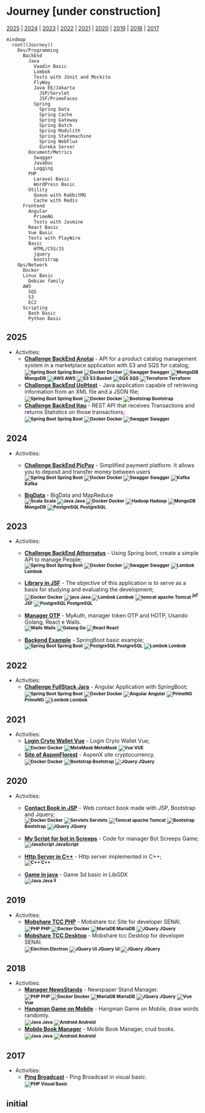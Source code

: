 # Journey [under construction]

[2025](#2025) | [2024](#2024) | [2023](#2023) | [2022](#2022) | [2021](#2021) | [2020](#2020) | [2019](#2019) | [2018](#2018) | [2017](#2017) 

<!-- -->

```mermaid
mindmap
  root((Journey))
    Dev/Programming
      BackEnd
        Java
          Vaadin Basic
          Lombok
          Tests with JUnit and Mockito
          FlyWay
          Java EE/Jakarta
            JSP/Servlet
            JSF/PrimeFaces
          Spring
            Spring Data
            Spring Cache
            Spring Gateway
            Spring Batch
            Spring Modulith
            Spring Statemachine
            Spring WebFlux
            Eureka Server
        Document/Metrics
          Swagger
          JavaDoc
          Logging
        PHP
          Laravel Basic
          WordPress Basic
        Utility
          Queue with RabbitMQ
          Cache with Redis
      Frontend
        Angular
          PrimeNG
          Tests with Jasmine
        React Basic
        Vue Basic
        Tests with PlayWire 
        Basic
          HTML/CSS/JS
          jquery
          bootstrap
    Ops/Network
      Docker
      Linux Basic
        Debian family
      AWS
        SQS
        S3
        EC2
      Scripting
        Bash Basic
        Python Basic
```
<!-- -->

## 2025

<!--```mermaid
graph TD
    A[This is an <b>important</b> <a href='https://google.com'>link</a>]
```-->

<!--  + Professional Experience:-->
<!--  + My Contributions:-->

 + Activities:
    - [**Challenge BackEnd Anotai**](https://github.com/gilberto-009199/desafio-anotai-backend-aws) - API for a product catalog management system in a marketplace application with S3 and SQS for catalog;
        <br/><small>
                <!-- <strong>![Spring Boot](https://filedn.com/l3HMwWFeFPE7q4xHdixbsqH/github.assets/spring16x16.svg) Spring Boot</strong> -->
                <strong>![Spring Boot](https://filedn.com/l3HMwWFeFPE7q4xHdixbsqH/github.assets/spring16x16.svg) Spring Boot</strong>
                <!-- <strong>![Docker](https://filedn.com/l3HMwWFeFPE7q4xHdixbsqH/github.assets/docker16x16.svg) Docker</strong> -->
                <strong>![Docker](https://filedn.com/l3HMwWFeFPE7q4xHdixbsqH/github.assets/docker16x16.svg) Docker</strong>
                <strong>![Swagger](https://filedn.com/l3HMwWFeFPE7q4xHdixbsqH/github.assets/swagger.svg) Swagger</strong>
                <strong>![MongoDB](https://filedn.com/l3HMwWFeFPE7q4xHdixbsqH/github.assets/mongodb.svg) MongoDB</strong>
                <strong>![AWS](https://filedn.com/l3HMwWFeFPE7q4xHdixbsqH/github.assets/cloud16x16.svg) AWS</strong>
                <strong>![S3](https://filedn.com/l3HMwWFeFPE7q4xHdixbsqH/github.assets/Arch_Amazon-Simple-Storage-Service_16.svg) S3 Bucket</strong>
                <strong>![SQS](https://filedn.com/l3HMwWFeFPE7q4xHdixbsqH/github.assets/Arch_Amazon-Simple-Queue-Service_16.svg) SQS </strong>
                <strong>![Terraform](https://filedn.com/l3HMwWFeFPE7q4xHdixbsqH/github.assets/terraform16x16.svg) Terraform</strong>
              </small>
    - [**Challenge BackEnd UolHost**](https://github.com/gilberto-009199/desafio-uolhost-backend) - Java application capable of retrieving information from an XML file and a JSON file;
        <br/><small>
                <!-- <strong>![Spring Boot](https://filedn.com/l3HMwWFeFPE7q4xHdixbsqH/github.assets/spring16x16.svg) Spring Boot</strong> -->
                <strong>![Spring Boot](https://filedn.com/l3HMwWFeFPE7q4xHdixbsqH/github.assets/spring16x16.svg) Spring Boot</strong>
                <!-- <strong>![Docker](https://filedn.com/l3HMwWFeFPE7q4xHdixbsqH/github.assets/docker16x16.svg) Docker</strong> -->
                <strong>![Docker](https://filedn.com/l3HMwWFeFPE7q4xHdixbsqH/github.assets/docker16x16.svg) Docker</strong>
                <strong>![Bootstrap](https://filedn.com/l3HMwWFeFPE7q4xHdixbsqH/github.assets/bootstrap.svg) Bootstrap</strong> 
              </small>
    - [**Challenge BackEnd Itau**](https://github.com/gilberto-009199/desafio-itau-backend) - REST API that receives Transactions and returns Statistics on those transactions;
        <br/><small>
                <!-- <strong>![Spring Boot](https://filedn.com/l3HMwWFeFPE7q4xHdixbsqH/github.assets/spring16x16.svg) Spring Boot</strong> -->
                <strong>![Spring Boot](https://filedn.com/l3HMwWFeFPE7q4xHdixbsqH/github.assets/spring16x16.svg) Spring Boot</strong>
                <!-- <strong>![Docker](https://filedn.com/l3HMwWFeFPE7q4xHdixbsqH/github.assets/docker16x16.svg) Docker</strong> -->
                <strong>![Docker](https://filedn.com/l3HMwWFeFPE7q4xHdixbsqH/github.assets/docker16x16.svg) Docker</strong>
                <strong>![Swagger](https://filedn.com/l3HMwWFeFPE7q4xHdixbsqH/github.assets/swagger.svg) Swagger</strong>
              </small>

## 2024

<!--```mermaid
mindmap
  root((mindmap))
    Origins
      Long history
      ::icon(fa fa-book)
      Popularisation
        British popular psychology author Tony Buzan
    Research
      On effectiveness<br/>and features
      important
        Uses
            Creative techniques
            Strategic planning
            Argument mapping
    Tools
      Pen and paper
      Mermaid
```-->
<!---+ Professional Experience:-->
<!---+ My Contributions:-->


 + Activities:
    - [**Challenge BackEnd PicPay**](https://github.com/gilberto-009199/picpay-desafio-backend) - Simplified payment platform. It allows you to deposit and transfer money between users
    <br/><small>
            <!-- <strong>![Spring Boot](https://filedn.com/l3HMwWFeFPE7q4xHdixbsqH/github.assets/spring16x16.svg) Spring Boot</strong> -->
            <strong>![Spring Boot](https://filedn.com/l3HMwWFeFPE7q4xHdixbsqH/github.assets/spring16x16.svg) Spring Boot</strong>
            <!-- <strong>![Docker](https://filedn.com/l3HMwWFeFPE7q4xHdixbsqH/github.assets/docker16x16.svg) Docker</strong> -->
            <strong>![Docker](https://filedn.com/l3HMwWFeFPE7q4xHdixbsqH/github.assets/docker16x16.svg) Docker</strong>
            <strong>![Swagger](https://filedn.com/l3HMwWFeFPE7q4xHdixbsqH/github.assets/swagger.svg) Swagger</strong>
            <strong>![Kafka](https://filedn.com/l3HMwWFeFPE7q4xHdixbsqH/github.assets/kafka16x16.svg) Kafka</strong>
          </small>

    - [**BigData**](https://github.com/gilberto-009199/bigdata) - BigData and MapReduce
      <br/><small>
            <strong>![Scala](https://filedn.com/l3HMwWFeFPE7q4xHdixbsqH/github.assets/scala.svg) Scala</strong>
            <strong>![Java](https://filedn.com/l3HMwWFeFPE7q4xHdixbsqH/github.assets/java16x16.svg) Java</strong>
            <!-- <strong>![Docker](https://filedn.com/l3HMwWFeFPE7q4xHdixbsqH/github.assets/docker16x16.svg) Docker</strong> -->
            <strong>![Docker](https://filedn.com/l3HMwWFeFPE7q4xHdixbsqH/github.assets/docker16x16.svg) Docker</strong>
            <strong>![Hadoop](https://filedn.com/l3HMwWFeFPE7q4xHdixbsqH/github.assets/hadoop.svg) Hadoop</strong>
            <strong>![MongoDB](https://filedn.com/l3HMwWFeFPE7q4xHdixbsqH/github.assets/mongodb.svg) MongoDB</strong>
            <strong>![PostgreSQL](https://filedn.com/l3HMwWFeFPE7q4xHdixbsqH/github.assets/postgresql.svg) PostgreSQL</strong>
          </small>

<!-- add https://github.com/gilberto-009199/processamento_imagem -->

## 2023

<!--  + Professional Experience:-->
<!--  + My Contributions: -->

 + Activities:
    - [**Challenge BackEnd Athornatus**](https://github.com/gilberto-009199/desafio-athornatus-backend) - Using Spring boot, create a simple API to manage People;
    <br/><small>
            <!-- <strong>![Spring Boot](https://filedn.com/l3HMwWFeFPE7q4xHdixbsqH/github.assets/spring16x16.svg) Spring Boot</strong> -->
            <strong>![Spring Boot](https://filedn.com/l3HMwWFeFPE7q4xHdixbsqH/github.assets/spring16x16.svg) Spring Boot</strong>
            <!-- <strong>![Docker](https://filedn.com/l3HMwWFeFPE7q4xHdixbsqH/github.assets/docker16x16.svg) Docker</strong> -->
            <strong>![Docker](https://filedn.com/l3HMwWFeFPE7q4xHdixbsqH/github.assets/docker16x16.svg) Docker</strong>
            <strong>![Swagger](https://filedn.com/l3HMwWFeFPE7q4xHdixbsqH/github.assets/swagger.svg) Swagger</strong>
            <strong>![Lombok](https://filedn.com/l3HMwWFeFPE7q4xHdixbsqH/github.assets/lombok.svg) Lombok</strong>
          </small>
   - [**Library in JSF**](https://github.com/gilberto-009199/bibliotecaJSF) - The objective of this application is to serve as a basis for studying and evaluating the development;
    <br/><small>
            <!-- <strong>![Docker](https://filedn.com/l3HMwWFeFPE7q4xHdixbsqH/github.assets/docker16x16.svg) Docker</strong> -->
            <strong>![Docker](https://filedn.com/l3HMwWFeFPE7q4xHdixbsqH/github.assets/docker16x16.svg) Docker</strong>
            <strong>![java](https://filedn.com/l3HMwWFeFPE7q4xHdixbsqH/github.assets/java16x16.svg) Java</strong>
            <strong>![Lombok](https://filedn.com/l3HMwWFeFPE7q4xHdixbsqH/github.assets/lombok.svg) Lombok</strong>
            <strong>![tomcat apache](https://filedn.com/l3HMwWFeFPE7q4xHdixbsqH/github.assets/tomcat.svg) Tomcat</strong>
            <strong><img src="https://filedn.com/l3HMwWFeFPE7q4xHdixbsqH/github.assets/jsf.png" height="16px" width="16px" alt="jsf"> JSF</strong>
            <strong>![PostgreSQL](https://filedn.com/l3HMwWFeFPE7q4xHdixbsqH/github.assets/postgresql.svg) PostgreSQL</strong>
          </small>
   - [**Manager OTP**](https://github.com/gilberto-009199/myauth) - MyAuth, manager token OTP and HOTP, Usando Golang, React e Wails.
    <br/><small>
            <strong>![Wails](https://filedn.com/l3HMwWFeFPE7q4xHdixbsqH/github.assets/wails.svg) Wails</strong>
            <strong>![Golang](https://filedn.com/l3HMwWFeFPE7q4xHdixbsqH/github.assets/golang.svg) Go</strong>
            <strong>![React](https://filedn.com/l3HMwWFeFPE7q4xHdixbsqH/github.assets/react16x16.svg) React</strong>
          </small>
   
    - [**Backend Example**](https://github.com/Javeiros-brasil/helpmatch-backend) - SpringBoot basic example;
    <br/><small>
            <!-- <strong>![Spring Boot](https://filedn.com/l3HMwWFeFPE7q4xHdixbsqH/github.assets/spring16x16.svg) Spring Boot</strong> -->
            <strong>![Spring Boot](https://filedn.com/l3HMwWFeFPE7q4xHdixbsqH/github.assets/spring16x16.svg) Spring Boot</strong>
            <strong>![PostgreSQL](https://filedn.com/l3HMwWFeFPE7q4xHdixbsqH/github.assets/postgresql.svg) PostgreSQL</strong>
            <strong>![Lombok](https://filedn.com/l3HMwWFeFPE7q4xHdixbsqH/github.assets/lombok.svg) Lombok</strong>
          </small>

<!-- add https://github.com/gilberto-009199/terra-invicta-traducao -->

## 2022

<!--  + Professional Experience:-->
<!--  + My Contributions: -->

 + Activities:
    - [**Challenge FullStack Jara**](https://github.com/gilberto-009199/avaliacao-full-stack) - Angular Application with SpringBoot;
    <br/><small>
            <!-- <strong>![Spring Boot](https://filedn.com/l3HMwWFeFPE7q4xHdixbsqH/github.assets/spring16x16.svg) Spring Boot</strong> -->
            <strong>![Spring Boot](https://filedn.com/l3HMwWFeFPE7q4xHdixbsqH/github.assets/spring16x16.svg) Spring Boot</strong>
            <!-- <strong>![Docker](https://filedn.com/l3HMwWFeFPE7q4xHdixbsqH/github.assets/docker16x16.svg) Docker</strong> -->
            <strong>![Docker](https://filedn.com/l3HMwWFeFPE7q4xHdixbsqH/github.assets/docker16x16.svg) Docker</strong>
            <!--<strong>![Angular](https://filedn.com/l3HMwWFeFPE7q4xHdixbsqH/github.assets/angularjs.svg) Angular</strong>-->
            <strong>![Angular](https://filedn.com/l3HMwWFeFPE7q4xHdixbsqH/github.assets/angularjs.svg) Angular</strong>
            <!-- <strong>![PrimeNG](https://filedn.com/l3HMwWFeFPE7q4xHdixbsqH/github.assets/primeng.svg) PrimeNG</strong> -->
            <strong>![PrimeNG](https://filedn.com/l3HMwWFeFPE7q4xHdixbsqH/github.assets/primeng.svg) PrimeNG</strong>
            <!-- <strong>![Lombok](https://filedn.com/l3HMwWFeFPE7q4xHdixbsqH/github.assets/lombok.svg) Lombok</strong> -->
            <strong>![Lombok](https://filedn.com/l3HMwWFeFPE7q4xHdixbsqH/github.assets/lombok.svg) Lombok</strong>
          </small>

<!-- add https://github.com/gilberto-009199/music -->
<!-- add https://github.com/gilberto-009199/bencode -->
<!-- add https://github.com/gilberto-009199/Estrutura-de-Dados -->


## 2021

<!--  + Professional Experience:-->
<!--  + My Contributions: -->

 + Activities:
   - [**Login Cryto Wallet Vue**](https://github.com/gilberto-009199/Login-Cripto-Wallet-Vue) - Login Cryto Wallet Vue;
    <br/><small>
            <!-- <strong>![Docker](https://filedn.com/l3HMwWFeFPE7q4xHdixbsqH/github.assets/docker16x16.svg) Docker</strong> -->
            <strong>![Docker](https://filedn.com/l3HMwWFeFPE7q4xHdixbsqH/github.assets/docker16x16.svg) Docker</strong>
            <strong>![MetaMask](https://filedn.com/l3HMwWFeFPE7q4xHdixbsqH/github.assets/metamask.svg) MetaMask</strong>
            <strong>![Vue](https://filedn.com/l3HMwWFeFPE7q4xHdixbsqH/github.assets/vuejs.svg) VUE</strong>
          </small>
   - [**Site of AspenFlorest**](https://github.com/gilberto-009199/AspenX) - AspenX site cryptocurrency.
    <br/><small>
            <!-- <strong>![Docker](https://filedn.com/l3HMwWFeFPE7q4xHdixbsqH/github.assets/docker16x16.svg) Docker</strong> -->
            <strong>![Docker](https://filedn.com/l3HMwWFeFPE7q4xHdixbsqH/github.assets/docker16x16.svg) Docker</strong>
            <strong>![Bootstrap](https://filedn.com/l3HMwWFeFPE7q4xHdixbsqH/github.assets/bootstrap.svg) Bootstrap</strong>
            <strong>![JQuery](https://filedn.com/l3HMwWFeFPE7q4xHdixbsqH/github.assets/jquery.svg) JQuery</strong>
          </small>

## 2020

<!--  + Professional Experience:-->
<!--  + My Contributions: -->
 + Activities:
   - [**Contact Book in JSP**](https://github.com/gilberto-009199/JAgendaWeb) - Web contact book made with JSP, Bootstrap and Jquery;
    <br/><small>
            <!-- <strong>![Docker](https://filedn.com/l3HMwWFeFPE7q4xHdixbsqH/github.assets/docker16x16.svg) Docker</strong> -->
            <strong>![Docker](https://filedn.com/l3HMwWFeFPE7q4xHdixbsqH/github.assets/docker16x16.svg) Docker</strong>
            <strong>![Servlets](https://filedn.com/l3HMwWFeFPE7q4xHdixbsqH/github.assets/servelt16x16.svg) Servlets</strong>
            <strong>![Tomcat apache](https://filedn.com/l3HMwWFeFPE7q4xHdixbsqH/github.assets/tomcat.svg) Tomcat</strong>
            <strong>![Bootstrap](https://filedn.com/l3HMwWFeFPE7q4xHdixbsqH/github.assets/bootstrap.svg) Bootstrap</strong>
            <strong>![JQuery](https://filedn.com/l3HMwWFeFPE7q4xHdixbsqH/github.assets/jquery.svg) JQuery</strong>
          </small>
   
   - [**My Script for bot in Screeps**](https://github.com/gilberto-009199/MyScreeps) - Code for manager Bot Screeps Game;
    <br/><small>
            <strong>![JavaScript](https://filedn.com/l3HMwWFeFPE7q4xHdixbsqH/github.assets/javascript.svg) JavaScript</strong>
          </small>
   - [**Http Server in C++**](https://github.com/gilberto-009199/http-server-cpp) - Http server implemented in C++;
    <br/><small>
            <strong>![C++](https://filedn.com/l3HMwWFeFPE7q4xHdixbsqH/github.assets/cpp.svg) C++</strong>
          </small>
          
   - [**Game in java**](https://github.com/gilberto-009199/mondoj) - Game 3d basic in LibGDX
    <br/><small>
            <strong>![Java](https://filedn.com/l3HMwWFeFPE7q4xHdixbsqH/github.assets/java16x16.svg) Java</strong>
            <strong><img src="https://filedn.com/l3HMwWFeFPE7q4xHdixbsqH/github.assets/gdx.svg" height="12px" alt="libGDX"></strong>
          </small>

## 2019

<!--  + Professional Experience:-->
<!--  + My Contributions: -->
 + Activities:
   - [**Mobshare TCC PHP**](https://github.com/gilberto-009199/mobshare) - Mobshare tcc Site for developer SENAI.
    <br/><small>
            <strong>![PHP](https://filedn.com/l3HMwWFeFPE7q4xHdixbsqH/github.assets/php.svg) PHP</strong>
            <!-- <strong>![Docker](https://filedn.com/l3HMwWFeFPE7q4xHdixbsqH/github.assets/docker16x16.svg) Docker</strong> -->
            <strong>![Docker](https://filedn.com/l3HMwWFeFPE7q4xHdixbsqH/github.assets/docker16x16.svg) Docker</strong>
            <strong>![MariaDB](https://filedn.com/l3HMwWFeFPE7q4xHdixbsqH/github.assets/mariadb.svg) MariaDB</strong>
            <strong>![JQuery](https://filedn.com/l3HMwWFeFPE7q4xHdixbsqH/github.assets/jquery.svg) JQuery</strong>
          </small>
   - [**Mobshare TCC Desktop**](https://github.com/gilberto-009199/MobShareDesktop) - Mobshare tcc Desktop for developer SENAI.
    <br/><small>
            <strong>![Electron](https://filedn.com/l3HMwWFeFPE7q4xHdixbsqH/github.assets/electronjs-icon.svg) Electron</strong>
            <strong>![JQuery UI](https://filedn.com/l3HMwWFeFPE7q4xHdixbsqH/github.assets/jquery-ui.svg) JQuery UI</strong>
            <strong>![JQuery](https://filedn.com/l3HMwWFeFPE7q4xHdixbsqH/github.assets/jquery.svg) JQuery</strong>
          </small>


## 2018

<!--  + Professional Experience:-->
<!--  + My Contributions: -->
 + Activities:
   - [**Manager NewsStands**](https://github.com/gilberto-009199/BugsBonny) - Newspaper Stand Manager.
    <br/><small>
            <strong>![PHP](https://filedn.com/l3HMwWFeFPE7q4xHdixbsqH/github.assets/php.svg) PHP</strong>
            <!-- <strong>![Docker](https://filedn.com/l3HMwWFeFPE7q4xHdixbsqH/github.assets/docker16x16.svg) Docker</strong> -->
            <strong>![Docker](https://filedn.com/l3HMwWFeFPE7q4xHdixbsqH/github.assets/docker16x16.svg) Docker</strong>
            <strong>![MariaDB](https://filedn.com/l3HMwWFeFPE7q4xHdixbsqH/github.assets/mariadb.svg) MariaDB</strong>
            <strong>![JQuery](https://filedn.com/l3HMwWFeFPE7q4xHdixbsqH/github.assets/jquery.svg) JQuery</strong>
            <strong>![Vue](https://filedn.com/l3HMwWFeFPE7q4xHdixbsqH/github.assets/vuejs.svg) Vue</strong>
          </small>
   - [**Hangman Game on Mobile**](https://github.com/gilberto-009199/jogo-forca-mobile) - Hangman Game on Mobile, draw words randomly.
    <br/><small>
            <strong>![Java](https://filedn.com/l3HMwWFeFPE7q4xHdixbsqH/github.assets/java16x16.svg) Java</strong>
            <strong>![Android](https://filedn.com/l3HMwWFeFPE7q4xHdixbsqH/github.assets/android.svg) Android</strong>
          </small>
   - [**Mobile Book Manager**](https://github.com/gilberto-009199/MyBooks) - Mobile Book Manager, crud books.
    <br/><small>
            <strong>![Java](https://filedn.com/l3HMwWFeFPE7q4xHdixbsqH/github.assets/java16x16.svg) Java</strong>
            <strong>![Android](https://filedn.com/l3HMwWFeFPE7q4xHdixbsqH/github.assets/android.svg) Android</strong>
          </small>

## 2017

<!--  + Professional Experience:-->
<!--  + My Contributions: -->
 + Activities:
   - [**Ping Broadcast**](https://github.com/gilberto-009199/ping) -  Ping Broadcast in visual basic.
    <br/><small>
            <strong>![PHP](https://filedn.com/l3HMwWFeFPE7q4xHdixbsqH/github.assets/visualbasic.svg) Visual Basic</strong>
          </small>

## initial 

